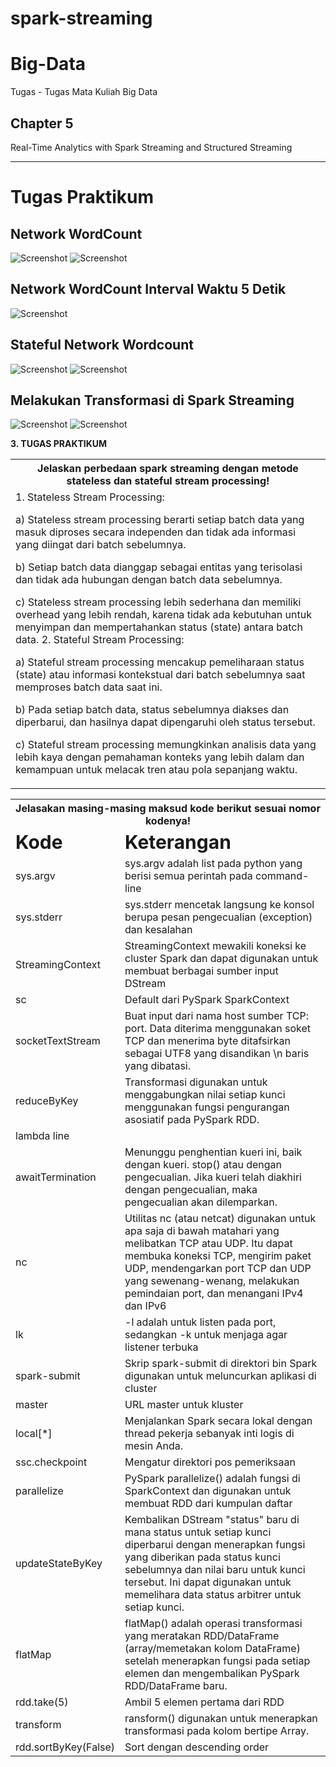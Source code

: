 # spark-streaming

# Big-Data
Tugas - Tugas Mata Kuliah Big Data

## Chapter 5
Real-Time Analytics with Spark Streaming and Structured Streaming

<hr/>

# Tugas Praktikum

## Network WordCount
![Screenshot](image/network_wordcount(1).png)
![Screenshot](image/network_wordcount(2).png)

## Network WordCount Interval Waktu 5 Detik
![Screenshot](image/Interval_Waktu5detik.png)

## Stateful Network Wordcount
![Screenshot](image/stateful_network_wordcount(1).png)
![Screenshot](image/stateful_network_wordcount(2).png)


## Melakukan Transformasi di Spark Streaming
![Screenshot](image/word_sentiment(1).png)
![Screenshot](image/word_sentiment(2).png)



**3. TUGAS PRAKTIKUM**
<table border="0">
 <tr>
    <th colspan="2" align="center"><b>Jelaskan perbedaan spark streaming dengan metode stateless dan stateful stream processing!</b></th>
 </tr>
 <tr>
    <td>1. Stateless Stream Processing:

a) Stateless stream processing berarti setiap batch data yang masuk diproses secara independen dan tidak ada informasi yang diingat dari batch sebelumnya.
     
b) Setiap batch data dianggap sebagai entitas yang terisolasi dan tidak ada hubungan dengan batch data sebelumnya.
     
c) Stateless stream processing lebih sederhana dan memiliki overhead yang lebih rendah, karena tidak ada kebutuhan untuk menyimpan dan mempertahankan status (state) antara batch data.
     2. Stateful Stream Processing:

a) Stateful stream processing mencakup pemeliharaan status (state) atau informasi kontekstual dari batch sebelumnya saat memproses batch data saat ini.
     
b) Pada setiap batch data, status sebelumnya diakses dan diperbarui, dan hasilnya dapat dipengaruhi oleh status tersebut.
     
c) Stateful stream processing memungkinkan analisis data yang lebih kaya dengan pemahaman konteks yang lebih dalam dan kemampuan untuk melacak tren atau pola sepanjang waktu.
     
  </td>
 </tr>
 </table>
 <table border="0">
 <tr>
    <th colspan="2" align="center"><b>Jelasakan masing-masing maksud kode berikut sesuai nomor kodenya!</b></th>
 </tr>
 <tr>
    <td><b style="font-size:30px">Kode</b></td>
    <td><b style="font-size:30px">Keterangan</b></td>
 </tr>
 <tr>
    <td>sys.argv</td>
    <td>sys.argv adalah list pada python yang berisi semua perintah pada command-line</td>
 </tr>
 <tr>
    <td>sys.stderr</td>
    <td>sys.stderr mencetak langsung ke konsol berupa pesan pengecualian (exception) dan kesalahan</td>
    <tr>
    <td>StreamingContext</td>
    <td>StreamingContext mewakili koneksi ke cluster Spark dan dapat digunakan untuk membuat berbagai sumber input DStream</td>
 </tr>
 <tr>
    <td>sc</td>
    <td>Default dari PySpark SparkContext</td>
 </tr>
 <tr>
    <td>socketTextStream</td>
    <td>Buat input dari nama host sumber TCP: port. Data diterima menggunakan soket TCP dan menerima byte ditafsirkan sebagai UTF8 yang disandikan \n baris yang dibatasi.</td>
 </tr>
 <tr>
    <td>reduceByKey</td>
    <td>Transformasi digunakan untuk menggabungkan nilai setiap kunci menggunakan fungsi pengurangan asosiatif pada PySpark RDD.</td>
 </tr>
 <tr>
    <td>lambda line</td>
    <td></td>
 </tr>
 <tr>
    <td>awaitTermination</td>
    <td>Menunggu penghentian kueri ini, baik dengan kueri. stop() atau dengan pengecualian. Jika kueri telah diakhiri dengan pengecualian, maka pengecualian akan dilemparkan.</td>
 </tr>
 <tr>
    <td>nc</td>
    <td>Utilitas nc (atau netcat) digunakan untuk apa saja di bawah matahari yang melibatkan TCP atau UDP. Itu dapat membuka koneksi TCP, mengirim paket UDP, mendengarkan port TCP dan UDP yang sewenang-wenang, melakukan pemindaian port, dan menangani IPv4 dan IPv6</td>
 </tr>
 <tr>
    <td>lk</td>
    <td>-l adalah untuk listen pada port, sedangkan -k untuk menjaga agar listener terbuka</td>
    <tr>
 </tr>
 <tr>
    <td>spark-submit</td>
    <td>Skrip spark-submit di direktori bin Spark digunakan untuk meluncurkan aplikasi di cluster</td>
 </tr>
 <tr>
    <td>master</td>
    <td>URL master untuk kluster</td>
    <tr>
 </tr>
 <tr>
    <td>local[*]</td>
    <td>Menjalankan Spark secara lokal dengan thread pekerja sebanyak inti logis di mesin Anda.</td>
    <tr>
 </tr>
 <tr>
    <td>ssc.checkpoint</td>
    <td>Mengatur direktori pos pemeriksaan</td>
 </tr>
 <tr>
    <td>parallelize</td>
    <td>PySpark parallelize() adalah fungsi di SparkContext dan digunakan untuk membuat RDD dari kumpulan daftar</td>
    <tr>
 </tr>
 <tr>
    <td>updateStateByKey</td>
    <td>Kembalikan DStream "status" baru di mana status untuk setiap kunci diperbarui dengan menerapkan fungsi yang diberikan pada status kunci sebelumnya dan nilai baru untuk kunci tersebut. Ini dapat digunakan untuk memelihara data status arbitrer untuk setiap kunci.</td>
    <tr>
 </tr>
 <tr>
    <td>flatMap</td>
    <td>flatMap() adalah operasi transformasi yang meratakan RDD/DataFrame (array/memetakan kolom DataFrame) setelah menerapkan fungsi pada setiap elemen dan mengembalikan PySpark RDD/DataFrame baru.</td>
    <tr>
 </tr>
 <tr>
    <td>rdd.take(5)</td>
    <td>Ambil 5 elemen pertama dari RDD</td>
 </tr>
 <tr>
    <td>transform</td>
    <td>ransform() digunakan untuk menerapkan transformasi pada kolom bertipe Array.</td>
    <tr>
 </tr>
 <tr>
    <td>rdd.sortByKey(False)</td>
    <td>Sort dengan descending order</td>
    <tr>
 </tr>
</table>
